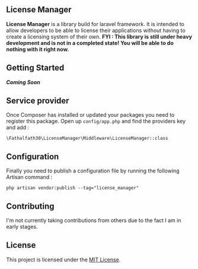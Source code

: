 ## License Manager
**License Manager** is a library build for laravel framework. It is intended to allow developers to be able to license their applications without having to create a licensing system of their own. **FYI : This library is still under heavy development and is not in a completed state! You will be able to do nothing with it right now.**

## Getting Started
***Coming Soon***

## Service provider
Once Composer has installed or updated your packages you need to register this package. Open up `config/app.php` and find the providers key and add :

`\Fathalfath30\LicenseManager\Middleware\LicenseManager::class`

## Configuration
Finally you need to publish a configuration file by running the following Artisan command :

`php artisan vendor:publish --tag="license_manager"`

## Contributing
I'm not currently taking contributions from others due to the fact I am in early stages.

## License
This project is licensed under the [MIT License](https://github.com/fathalfath30/license-manager/blob/master/LICENSE).
